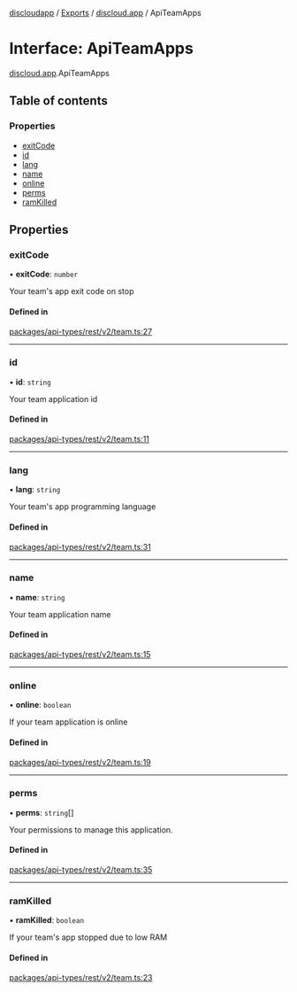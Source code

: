 [discloudapp](../README.md) / [Exports](../modules.md) / [discloud.app](../modules/discloud_app.md) / ApiTeamApps

# Interface: ApiTeamApps

[discloud.app](../modules/discloud_app.md).ApiTeamApps

## Table of contents

### Properties

- [exitCode](discloud_app.ApiTeamApps.md#exitcode)
- [id](discloud_app.ApiTeamApps.md#id)
- [lang](discloud_app.ApiTeamApps.md#lang)
- [name](discloud_app.ApiTeamApps.md#name)
- [online](discloud_app.ApiTeamApps.md#online)
- [perms](discloud_app.ApiTeamApps.md#perms)
- [ramKilled](discloud_app.ApiTeamApps.md#ramkilled)

## Properties

### exitCode

• **exitCode**: `number`

Your team's app exit code on stop

#### Defined in

[packages/api-types/rest/v2/team.ts:27](https://github.com/discloud/discloud.app/blob/86003e6/packages/api-types/rest/v2/team.ts#L27)

___

### id

• **id**: `string`

Your team application id

#### Defined in

[packages/api-types/rest/v2/team.ts:11](https://github.com/discloud/discloud.app/blob/86003e6/packages/api-types/rest/v2/team.ts#L11)

___

### lang

• **lang**: `string`

Your team's app programming language

#### Defined in

[packages/api-types/rest/v2/team.ts:31](https://github.com/discloud/discloud.app/blob/86003e6/packages/api-types/rest/v2/team.ts#L31)

___

### name

• **name**: `string`

Your team application name

#### Defined in

[packages/api-types/rest/v2/team.ts:15](https://github.com/discloud/discloud.app/blob/86003e6/packages/api-types/rest/v2/team.ts#L15)

___

### online

• **online**: `boolean`

If your team application is online

#### Defined in

[packages/api-types/rest/v2/team.ts:19](https://github.com/discloud/discloud.app/blob/86003e6/packages/api-types/rest/v2/team.ts#L19)

___

### perms

• **perms**: `string`[]

Your permissions to manage this application.

#### Defined in

[packages/api-types/rest/v2/team.ts:35](https://github.com/discloud/discloud.app/blob/86003e6/packages/api-types/rest/v2/team.ts#L35)

___

### ramKilled

• **ramKilled**: `boolean`

If your team's app stopped due to low RAM

#### Defined in

[packages/api-types/rest/v2/team.ts:23](https://github.com/discloud/discloud.app/blob/86003e6/packages/api-types/rest/v2/team.ts#L23)
